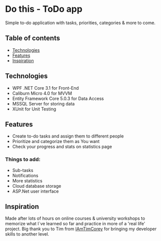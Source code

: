 # Do this - ToDo app

Simple to-do application with tasks, priorities, categories & more to come. 

## Table of contents
 - [Technologies](#technologies)
 - [Features](#features)
 - [Inspiration](#inspiration)
 
## Technologies

 - WPF .NET Core 3.1 for Front-End
 - Caliburn Micro 4.0 for MVVM
 - Entity Framework Core 5.0.3 for Data Access
 - MSSQL Server for storing data
 - XUnit for Unit Testing
 
 ## Features
 - Create to-do tasks and assign them to different people
 - Prioritize and categorize them as You want
 - Check your progress and stats on statistics page
 
 ### Things to add:
 - Sub-tasks
 - Notifications
 - More statistics
 - Cloud database storage
 - ASP.Net user interface
 
 ## Inspiration
 
Made after lots of hours on online courses & university workshops to memorize what I`ve learned so far and practice in more of a 'real life' project.
Big thank you to Tim from [IAmTimCorey](https://www.youtube.com/user/IAmTimCorey/videos) for bringing my developer skills to another level.
